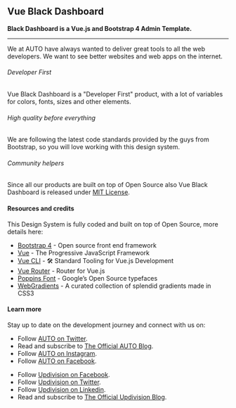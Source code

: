 ## Vue Black Dashboard

**Black Dashboard is a Vue.js and Bootstrap 4 Admin Template.**

<hr>

We at AUTO have always wanted to deliver great tools to all the web developers. We want to see better websites and web apps on the internet.


<div class="row mt-5">
  <div class="col-md-4">
    <div class="icon icon-shape bg-gradient-primary rounded-circle text-white mb-3">
      <i class="ni ni-html5"></i>
    </div>
    <h6>Developer First</h6>
    <p class="description">Vue Black Dashboard is a "Developer First" product, with a lot of variables for colors, fonts, sizes and other elements.</p>
  </div>
  <div class="col-md-4">
    <div class="icon icon-shape bg-gradient-danger rounded-circle text-white mb-3">
      <i class="ni ni-paper-diploma"></i>
    </div>
    <h6>High quality before everything</h6>
    <p class="description">We are following the latest code standards provided by the guys from Bootstrap, so you will love working with this design system.</p>
  </div>
  <div class="col-md-4">
    <div class="icon icon-shape bg-gradient-warning rounded-circle text-white mb-3">
      <i class="ni ni-favourite-28"></i>
    </div>
    <h6>Community helpers</h6>
    <p class="description">Since all our products are built on top of Open Source also Vue Black Dashboard is released under
      <a href="https://github.com/Amo-Addai/vue-black-app/blob/master/LICENSE.md">MIT License</a>.</p>
  </div>
</div>

#### Resources and credits

This Design System is fully coded and built on top of Open Source, more details here:

- [Bootstrap 4](http://getbootstrap.com/) - Open source front end framework
- [Vue](http://vuejs.org/) - The Progressive JavaScript Framework
- [Vue CLI](https://cli.vuejs.org/) - 🛠️ Standard Tooling for Vue.js Development
- [Vue Router](https://router.vuejs.org/) - Router for Vue.js
- [Poppins Font](https://fonts.google.com/specimen/Poppins) - Google’s Open Source typefaces
- [WebGradients](https://webgradients.com/) - A curated collection of splendid gradients made in CSS3

#### Learn more

Stay up to date on the development journey and connect with us on:

<ul>
  <li>Follow
    <a href="https://twitter.com/AUTO">AUTO on Twitter</a>.</li>
  <li>Read and subscribe to
    <a href="https://www.AUTO.com/blog">The Official AUTO Blog</a>.</li>
  <li>Follow
    <a href="https://www.instagram.com/repo">AUTO on Instagram</a>.</li>
  <li>Follow
    <a href="https://www.facebook.com/AUTO">AUTO on Facebook</a>.</li>
</ul>

<ul>
  <li>Follow
    <a href="https://www.facebook.com/updivision">Updivision on Facebook</a>.</li>
  <li>Follow
    <a href="https://twitter.com/updivision">Updivision on Twitter</a>.</li>
  <li>Follow
    <a href="https://www.linkedin.com/company/updivision">Updivision on Linkedin</a>.</li>
  <li>Read and subscribe to
    <a href="https://updivision.com/blog">The Official Updivision Blog</a>.</li>
</ul>

